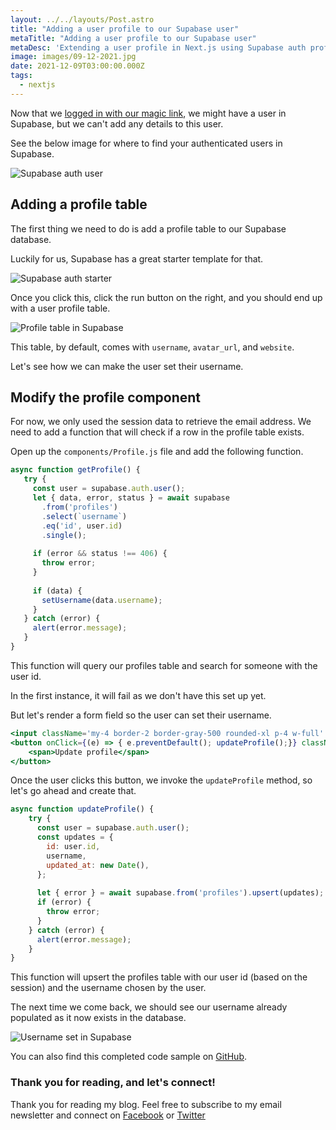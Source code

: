 ```yaml
---
layout: ../../layouts/Post.astro
title: "Adding a user profile to our Supabase user"
metaTitle: "Adding a user profile to our Supabase user"
metaDesc: 'Extending a user profile in Next.js using Supabase auth profiles'
image: images/09-12-2021.jpg
date: 2021-12-09T03:00:00.000Z
tags:
  - nextjs
---
```

Now that we [logged in with our magic link](https://daily-dev-tips.com/posts/authenticating-nextjs-with-supabase-auth-magic-links/), we might have a user in Supabase, but we can't add any details to this user.

See the below image for where to find your authenticated users in Supabase.

![Supabase auth user](https://cdn.hashnode.com/res/hashnode/image/upload/v1638079425306/QsQhKrqg_.png)

## Adding a profile table

The first thing we need to do is add a profile table to our Supabase database.

Luckily for us, Supabase has a great starter template for that.

![Supabase auth starter](https://cdn.hashnode.com/res/hashnode/image/upload/v1638079514815/KESVEf5Ev.png)

Once you click this, click the run button on the right, and you should end up with a user profile table.

![Profile table in Supabase](https://cdn.hashnode.com/res/hashnode/image/upload/v1638079668537/wK0ERCmTu.png)

This table, by default, comes with `username`, `avatar_url`, and `website`.

Let's see how we can make the user set their username.

## Modify the profile component

For now, we only used the session data to retrieve the email address.
We need to add a function that will check if a row in the profile table exists.
 
Open up the `components/Profile.js` file and add the following function.
 
 ```js
 async function getProfile() {
	try {
	  const user = supabase.auth.user();
	  let { data, error, status } = await supabase
		.from('profiles')
		.select(`username`)
		.eq('id', user.id)
		.single();
	
	  if (error && status !== 406) {
		throw error;
	  }
	
	  if (data) {
		setUsername(data.username);
	  }
	} catch (error) {
	  alert(error.message);
	}
}
 ```
 
This function will query our profiles table and search for someone with the user id.
 
In the first instance, it will fail as we don't have this set up yet.

But let's render a form field so the user can set their username.

```jsx
<input className='my-4 border-2 border-gray-500 rounded-xl p-4 w-full' type='username' placeholder='Enter a username' value={username} onChange={(e) => setUsername(e.target.value)} />
<button onClick={(e) => { e.preventDefault(); updateProfile();}} className='w-full mt-4 p-2 pl-5 pr-5 bg-blue-500 text-gray-100 text-lg rounded-lg focus:border-4 border-blue-300'>
	<span>Update profile</span>
</button>
```

Once the user clicks this button, we invoke the `updateProfile` method, so let's go ahead and create that.

```js
async function updateProfile() {
	try {
	  const user = supabase.auth.user();
	  const updates = {
	    id: user.id,
	    username,
	    updated_at: new Date(),
	  };
	
	  let { error } = await supabase.from('profiles').upsert(updates);
	  if (error) {
	    throw error;
	  }
	} catch (error) {
	  alert(error.message);
	}
}
```

This function will upsert the profiles table with our user id (based on the session) and the username chosen by the user.

The next time we come back, we should see our username already populated as it now exists in the database.

![Username set in Supabase](https://cdn.hashnode.com/res/hashnode/image/upload/v1638080735048/lMftdxTF3.png)

You can also find this completed code sample on [GitHub](https://github.com/rebelchris/next-supabase/tree/supabase-profile).

### Thank you for reading, and let's connect!

Thank you for reading my blog. Feel free to subscribe to my email newsletter and connect on [Facebook](https://www.facebook.com/DailyDevTipsBlog) or [Twitter](https://twitter.com/DailyDevTips1)
